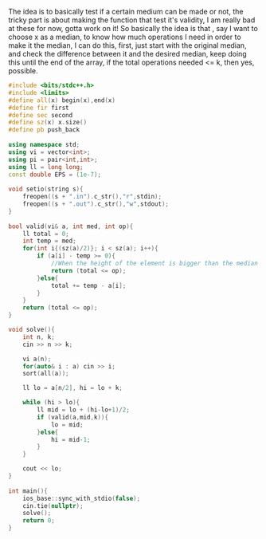 The idea is to basically test if a certain medium can be made or not, the tricky part is about making the function that test it's validity, I am really bad at these for now, gotta work on it! So basically the idea is that , say I want to choose x as a median, to know how much operations I need in order to make it the median, I can do this, first, just start with the original median, and check the difference between it and the desired median, keep doing this until the end of the array, if the total operations needed <= k, then yes, possible.
```cpp
#include <bits/stdc++.h>
#include <limits>
#define all(x) begin(x),end(x)
#define fir first
#define sec second
#define sz(x) x.size()
#define pb push_back
 
using namespace std;
using vi = vector<int>;
using pi = pair<int,int>;
using ll = long long;
const double EPS = (1e-7);
 
void setio(string s){
	freopen((s + ".in").c_str(),"r",stdin);
	freopen((s + ".out").c_str(),"w",stdout);
}
 
bool valid(vi& a, int med, int op){
    ll total = 0;
    int temp = med;
    for(int i{(sz(a)/2)}; i < sz(a); i++){
        if (a[i] - temp >= 0){
        	//When the height of the element is bigger than the median expected, we can straight away determine whether it's possible or no
            return (total <= op);
        }else{
            total += temp - a[i];
        }
    }
    return (total <= op);
}

void solve(){ 
    int n, k;
    cin >> n >> k;

    vi a(n);
    for(auto& i : a) cin >> i;
    sort(all(a));

    ll lo = a[n/2], hi = lo + k;

    while (hi > lo){
        ll mid = lo + (hi-lo+1)/2;
        if (valid(a,mid,k)){
            lo = mid;
        }else{
            hi = mid-1; 
        }
    }

    cout << lo;
}
 
int main(){
 	ios_base::sync_with_stdio(false);
	cin.tie(nullptr);
	solve();
	return 0;
}
```